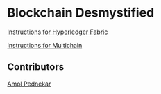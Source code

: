 # Blockchain Desmystified 

[Instructions for Hyperledger Fabric](hyperledger-fabric/README.md)

[Instructions for Multichain](multichain/README.md)

## Contributors

[Amol Pednekar](https://github.com/amolpednekar)